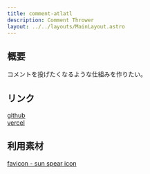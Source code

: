 ```yaml
---
title: comment-atlatl
description: Comment Thrower
layout: ../../layouts/MainLayout.astro
---
```


## 概要

コメントを投げたくなるような仕組みを作りたい。

## リンク

[github](https://github.com/hkj-hub/comment-atlatl)  
[vercel](https://vercel.com/hkj-hub/comment-atlatl)

## 利用素材

[favicon - sun spear icon](https://game-icons.net/1x1/delapouite/sun-spear.html)
